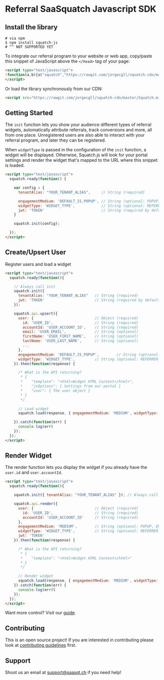 # Referral SaaSquatch Javascript SDK

## Install the library

```ssh
# via npm
$ npm install squatch-js
# ^^ NOT SUPPORTED YET
```

To integrate our referral program to your website or web app, copy/paste this snippet of JavaScript above the `</head>` tag of your page:

```html
<script type="text/javascript">
!function(a,b){a("squatch","https://rawgit.com/jorgecgll/squatch-cdn/master/Squatch.min.js",b)}(function(a,b,c){var d,e,f;c["_"+a]={},c[a]={},c[a].ready=function(b){c["_" + a].ready =  c["_" + a].ready || [];c["_" + a].ready.push(b);},e=document.createElement("script"),e.async=1,e.src=b,f=document.getElementsByTagName("script")[0],f.parentNode.insertBefore(e,f)},this);
</script>
```

Or load the library synchronously from our CDN:

```html
<script src="https://rawgit.com/jorgecgll/squatch-cdn/master/Squatch.min.js" type="text/javascript"></script>
```


## Getting Started
The `init` function lets you show your audience different types of referral widgets, automatically attribute referrals, track conversions and more, all from one place. Unregistered users are also able to interact with your referral program, and later they can be registered.

When `widgetType` is passed in the configuration of the `init` function, a widget will be displayed. Otherwise, Squatch.js will look for your portal settings and render the widget that's mapped to the URL where this snippet is loaded.

```html
<script type="text/javascript">
  squatch.ready(function() {

    var config = {
      tenantAlias: "YOUR_TENANT_ALIAS",     // String (required)

      engagementMedium: 'DEFAULT_IS_POPUP', // String (optional: POPUP, EMBED)
      widgetType: 'WIDGET_TYPE',            // String (optional: REFERRER_WIDGET, CONVERSION_WIDGET)
      jwt: 'TOKEN'                          // String (required by default, talk to support if you'd like to disable Security)
    }

    squatch.init(config);

  });
</script>
```

## Create/Upsert User
Register users and load a widget

```html
<script type="text/javascript">
  squatch.ready(function(){

    // Always call init
    squatch.init({
      tenantAlias: "YOUR_TENANT_ALIAS"   // String (required)
      jwt: 'TOKEN'                       // String (required by default, talk to support if you'd like to disable Security)
    });

    squatch.api.upsert({
      user: {                            // Object (required)
        id: 'USER_ID',                   // String (required)
        accountId: 'USER_ACCOUNT_ID',    // String (required)
        email: 'USER_EMAIL',             // String (optional)
        firstName: 'USER_FIRST_NAME',    // String (optional)
        lastName: 'USER_LAST_NAME',      // String (optional)
        ...
      },
      engagementMedium: 'DEFAULT_IS_POPUP',        // String (optional: POPUP, EMBED)
      widgetType: 'WIDGET_TYPE',         // String (optional: REFERRER_WIDGET, CONVERSION_WIDGET)
    }).then(function(response) {

      /* What is the API returning?
       * {
       *    "template": "<html>Widget HTML Content</html>",
       *    "jsOptions": { Settings from our portal }
       *    "user": { The user object }
       * }
       */

      // Load widget
      squatch.load(response, { engagementMedium: 'MEDIUM', widgetType: 'TYPE'})

    }).catch(function(err) {
      console.log(err)
    });
  });
</script>
```

## Render Widget
The render function lets you display the widget if you already have the `user.id` and `user.accountId`.

```html
<script type="text/javascript">
  squatch.ready(function(){

    squatch.init({ tenantAlias: "YOUR_TENANT_ALIAS" }); // Always call init

    squatch.api.render({
      user: {                            // Object (required)
        id: 'USER_ID',                   // String (required)
        accountId: 'USER_ACCOUNT_ID'     // String (required)
      },
      engagementMedium: 'MEDIUM',        // String (optional: POPUP, EMBED)
      widgetType: 'WIDGET_TYPE',         // String (optional: REFERRER_WIDGET, CONVERSION_WIDGET)
      jwt: 'TOKEN'
    }).then(function(response) {

      /* What is the API returning?
       * {
       *    "template": "<html>Widget HTML Content</html>"
       * }
       */

      // Render widget
      squatch.load(response, { engagementMedium: 'MEDIUM', widgetType: 'TYPE'})
    }).catch(function(err) {
      console.log(err)l
    });
  });
</script>
```

Want more control? Visit our [guide](https://github.com/saasquatch/squatch-js/blob/master/docs/docs.md).

## Contributing
This is an open source project! If you are interested in contributing please look at [contributing guidelines](CONTRIBUTING.md) first.

## Support
Shoot us an email at [support@saasqt.ch](mailto:support@saasqt.ch) if you need help!

